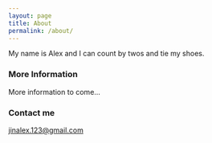```yaml
---
layout: page
title: About
permalink: /about/
---
```


My name is Alex and I can count by twos and tie my shoes.

### More Information

More information to come...

### Contact me

[jinalex.123@gmail.com](mailto:jinalex.123@gmail.com)